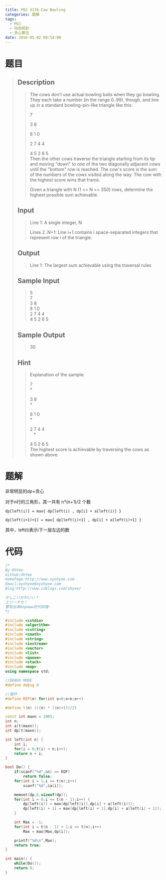 ```yaml
---
title: POJ 3176.Cow Bowling
categories: 题解
tags:
  - POJ
  - 动态规划
  - 贪心算法
date: 2016-05-02 00:54:00
---
```


# 题目


> ## Description  
>   
> > The cows don't use actual bowling balls when they go bowling. They each take a number (in the range 0..99), though, and line up in a standard bowling-pin-like triangle like this:   
> >   
> >  7   
> >   
> >  3   8   
> >   
> >  8   1   0   
> >   
> >  2   7   4   4   
> >   
> >  4   5   2   6   5  
> > Then the other cows traverse the triangle starting from its tip and moving "down" to one of the two diagonally adjacent cows until the "bottom" row is reached. The cow's score is the sum of the numbers of the cows visited along the way. The cow with the highest score wins that frame.   
> >   
> > Given a triangle with N (1 <= N <= 350) rows, determine the highest possible sum achievable.  
>   
> ## Input  
>   
> > Line 1: A single integer, N   
> >   
> > Lines 2..N+1: Line i+1 contains i space-separated integers that represent row i of the triangle.  
>   
> ## Output  
>   
> > Line 1: The largest sum achievable using the traversal rules  
>   
> ## Sample Input  
>   
> > 5  
> > 7  
> > 3 8  
> > 8 1 0  
> > 2 7 4 4  
> > 4 5 2 6 5  
>   
> ## Sample Output  
>   
> > 30  
>   
> ## Hint  
>   
> > Explanation of the sample:   
> >   
> >  7   
> >  \*  
> >   
> >  3   8   
> >  \*  
> >   
> >  8   1   0   
> >      \*  
> >   
> >  2   7   4   4   
> >  &nbsp;&nbsp;&nbsp;\*  
> >   
> >  4   5   2   6   5  
> > The highest score is achievable by traversing the cows as shown above.  

# 题解

非常明显的dp+贪心

 

对于n行的三角形，其一共有 n*(n+1)/2 个数

 

`dp[left(i)] = max{ dp[left(i) , dp[i] + a[left(i)] }`

`dp[left(i+1)+1] = max{ dp[left(i)+1] , dp[i] + a[left(i)+1] }`

 

其中，left(i)表示i下一层左边的数

 

  
# 代码

```cpp
/*
By:OhYee
Github:OhYee
HomePage:http://www.oyohyee.com
Email:oyohyee@oyohyee.com
Blog:http://www.cnblogs.com/ohyee/

かしこいかわいい？
エリーチカ！
要写出来Хорошо的代码哦~
*/

#include <cstdio>
#include <algorithm>
#include <cstring>
#include <cmath>
#include <string>
#include <iostream>
#include <vector>
#include <list>
#include <queue>
#include <stack>
#include <map>
using namespace std;

//DEBUG MODE
#define debug 0

//循环
#define REP(n) for(int o=0;o<n;o++)

#define t(n) (((n) * ((n)+1))/2)

const int maxn = 1005;
int n;
int a[t(maxn)];
int dp[t(maxn)];

int left(int n) {
    int i;
    for(i = 0;t(i) < n;i++);
    return n + i;
}

bool Do() {
    if(scanf("%d",&n) == EOF)
        return false;
    for(int i = 1;i <= t(n);i++)
        scanf("%d",&a[i]);

    memset(dp,0,sizeof(dp));
    for(int i = 0;i <= t(n - 1);i++) {
        dp[left(i)] = max(dp[left(i)],dp[i] + a[left(i)]);
        dp[left(i) + 1] = max(dp[left(i) + 1],dp[i] + a[left(i) + 1]);
    }

    int Max = -1;
    for(int i = t(n - 1) + 1;i <= t(n);i++)
        Max = max(Max,dp[i]);

    printf("%d\n",Max);
    return true;
}

int main() {
    while(Do());
    return 0;
}
```